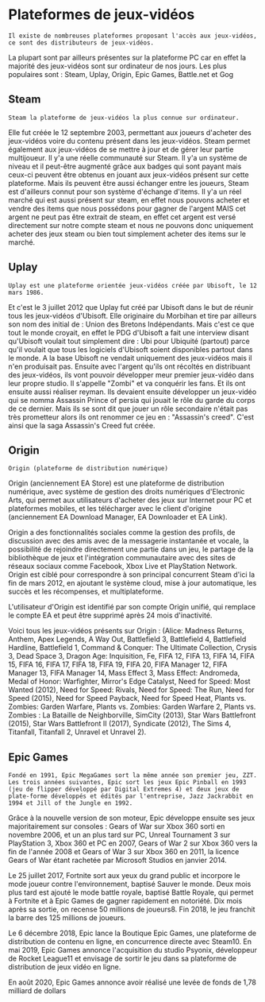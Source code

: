 # Plateformes de jeux-vidéos
    Il existe de nombreuses plateformes proposant l'accès aux jeux-vidéos, ce sont des distributeurs de jeux-vidéos.
La plupart sont par ailleurs présentes sur la plateforme PC car en effet la majorité des jeux-vidéos sont sur ordinateur de nos jours.
Les plus populaires sont : Steam, Uplay, Origin, Epic Games, Battle.net et Gog

## Steam
    Steam la plateforme de jeux-vidéos la plus connue sur ordinateur.
Elle fut créée le 12 septembre 2003, permettant aux joueurs d'acheter des jeux-vidéos voire du contenu présent dans les jeux-vidéos.
Steam permet également aux jeux-vidéos de se mettre à jour et de gérer leur partie multijoueur.
Il y'a une réelle communauté sur Steam. Il y'a un système de niveau et il peut-être augmenté grâce aux badges qui sont payant mais ceux-ci peuvent être obtenus
en jouant aux jeux-vidéos présent sur cette plateforme. Mais ils peuvent être aussi échanger entre les joueurs, Steam est d'ailleurs connut pour son système d'échange d'items.
Il y'a un réel marché qui est aussi présent sur steam, en effet nous pouvons acheter et vendre des items que nous possédons pour gagner de l'argent MAIS cet argent ne peut pas être extrait de steam, en effet cet argent est versé directement sur notre compte steam et nous ne pouvons donc uniquement acheter des jeux steam ou bien tout simplement acheter des items sur le marché.

## Uplay
    Uplay est une plateforme orientée jeux-vidéos créée par Ubisoft, le 12 mars 1986.
Et c'est le 3 juillet 2012 que Uplay fut créé par Ubisoft dans le but de réunir tous les jeux-vidéos d'Ubisoft.
Elle originaire du Morbihan et tire par ailleurs son nom des initial de : Union des Bretons Indépendants. Mais c'est ce que tout le monde croyait, en effet le PDG d'Ubisoft a fait une interview disant qu'Ubisoft voulait tout simplement dire : Ubi pour Ubiquité (partout) parce qu'il voulait que tous les logiciels d'Ubisoft soient disponibles partout dans le monde.
A la base Ubisoft ne vendait uniquement des jeux-vidéos mais il n'en produisait pas.
Ensuite avec l'argent qu'ils ont récoltés en distribuant des jeux-vidéos, ils vont pouvoir développer meur premier 
jeux-vidéo dans leur propre studio. Il s'appelle "Zombi" et va conquérir les fans. Et ils ont ensuite aussi réaliser reyman.
Ils devaient ensuite développer un jeux-vidéo qui se nomma Assassin Prince of persia qui jouait le rôle du garde du corps de ce dernier.
Mais ils se sont dit que jouer un rôle secondaire n'était pas très prometteur alors ils ont renommer ce jeu en : "Assassin's creed".
C'est ainsi que la saga Assassin's Creed fut créée.

## Origin
    Origin (plateforme de distribution numérique)
Origin (anciennement EA Store) est une plateforme de distribution numérique, avec système de gestion des droits numériques d'Electronic Arts, qui permet aux utilisateurs d'acheter des jeux sur Internet pour PC et plateformes mobiles, et les télécharger avec le client d'origine (anciennement EA Download Manager, EA Downloader et EA Link).

Origin a des fonctionnalités sociales comme la gestion des profils, de discussion avec des amis avec de la messagerie instantanée et vocale, la possibilité de rejoindre directement une partie dans un jeu, le partage de la bibliothèque de jeux et l'intégration communautaire avec des sites de réseaux sociaux comme Facebook, Xbox Live et PlayStation Network. Origin est ciblé pour correspondre à son principal concurrent Steam d'ici la fin de mars 2012, en ajoutant le système cloud, mise à jour automatique, les succès et les récompenses, et multiplateforme.

L'utilisateur d'Origin est identifié par son compte Origin unifié, qui remplace le compte EA et peut être supprimé après 24 mois d'inactivité.

Voici tous les jeux-vidéos présents sur Origin : 
(Alice: Madness Returns, Anthem, Apex Legends, A Way Out, Battlefield 3, Battlefield 4, Battlefield Hardline, Battlefield 1, Command & Conquer: The Ultimate Collection, Crysis 3, Dead Space 3, Dragon Age: Inquisition, Fe, FIFA 12, FIFA 13, FIFA 14, FIFA 15, FIFA 16, FIFA 17, FIFA 18, FIFA 19, FIFA 20, FIFA Manager 12, FIFA Manager 13, FIFA Manager 14, Mass Effect 3, Mass Effect: Andromeda, Medal of Honor: Warfighter, Mirror's Edge Catalyst, Need for Speed: Most Wanted (2012), Need for Speed: Rivals, Need for Speed: The Run, Need for Speed (2015), Need for Speed Payback, Need for Speed Heat, Plants vs. Zombies: Garden Warfare, Plants vs. Zombies: Garden Warfare 2, Plants vs. Zombies : La Bataille de Neighborville, SimCity (2013), Star Wars Battlefront (2015), Star Wars Battlefront II (2017), Syndicate (2012), The Sims 4, Titanfall, Titanfall 2, Unravel et Unravel 2).

## Epic Games
    Fondé en 1991, Epic MegaGames sort la même année son premier jeu, ZZT. Les trois années suivantes, Epic sort les jeux Epic Pinball en 1993 (jeu de flipper développé par Digital Extremes 4) et deux jeux de plate-forme développés et édités par l'entreprise, Jazz Jackrabbit en 1994 et Jill of the Jungle en 1992.
Grâce à la nouvelle version de son moteur, Epic développe ensuite ses jeux majoritairement sur consoles : Gears of War sur Xbox 360 sorti en novembre 2006, et un an plus tard sur PC, Unreal Tournament 3 sur PlayStation 3, Xbox 360 et PC en 2007, Gears of War 2 sur Xbox 360 vers la fin de l'année 2008 et Gears of War 3 sur Xbox 360 en 2011, la licence Gears of War étant rachetée par Microsoft Studios en janvier 2014.

Le 25 juillet 2017, Fortnite sort aux yeux du grand public et incorpore le mode joueur contre l'environnement, baptisé Sauver le monde. Deux mois plus tard est ajouté le mode battle royale, baptisé Battle Royale, qui permet à Fortnite et à Epic Games de gagner rapidement en notoriété. Dix mois après sa sortie, on recense 50 millions de joueurs8. Fin 2018, le jeu franchit la barre des 125 millions de joueurs.

Le 6 décembre 2018, Epic lance la Boutique Epic Games, une plateforme de distribution de contenu en ligne, en concurrence directe avec Steam10. En mai 2019, Epic Games annonce l'acquisition du studio Psyonix, développeur de Rocket League11 et envisage de sortir le jeu dans sa plateforme de distribution de jeux vidéo en ligne.

En août 2020, Epic Games annonce avoir réalisé une levée de fonds de 1,78 milliard de dollars